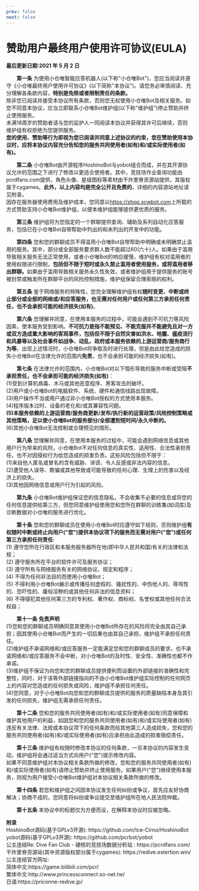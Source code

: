 ```yaml
---
prev: false
next: false
---
```

# 赞助用户最终用户使用许可协议(EULA)

<p><b>最后更新日期:2021 年 5 月 2 日</b></p>
<div style="text-indent:2em">
<p><b>第一条</b> 为使用小仓唯智能应答机器人(以下称"小仓唯Bot")，您应当阅读并遵守《小仓唯最终用户使用许可协议》(以下简称"本协议")。请您务必审慎阅读、充分理解各条款内容，<b>特别是免除或者限制责任的条款。</b></br>  除非您已阅读并接受本协议所有条款，否则您无权使用小仓唯Bot及相关服务。如您不同意本协议，应当立即联系小仓唯Bot维护组(以下称"维护组")停止赞助并终止使用服务。<br>未满18周岁的赞助者请与您的监护人一同阅读本协议并获得其许可后继续，否则维护组有权拒绝为您提供服务。<br><b>您的使用、赞助等行为即视为您已阅读并同意上述协议的约束，您在赞助使用本协议时，应将本协议内容充分告知您的服务共同使用者(如有)和/或实际使用者(如有)。</b></p>
<p><b>第二条</b> 小仓唯Bot由开源程序HoshinoBot与yobot组合而成，并在其开源协议允许的范围之下进行了修改以更适合使用者。其中，竞技场作业查询功能由pcrdfans.com提供，角色头像、星级图标等素材由干炸里脊资源站提供，其版权属于cygames。<b>此外，以上内容均是完全公开且免费的</b>，详细的内容源站地址请见附录。<br>因存在服务器使用费用及维护成本，您同意以<a href="https://shop.pcrbotlink.top">https://shop.xcwbot.com</a>上所载的方式赞助支持小仓唯Bot维护组，以便本维护组能够提供更优质的服务。</p>
<p><b>第三条</b> 维护组将为您指定的一个群聊提供查询、辅助及系列自动化应答服务，包括已在小仓唯Bot自带帮助中列出的和未列出的开发中的功能。</p>
<p><b>第四条</b> 您和您的群聊成员不得滥用小仓唯Bot自带帮助中明确或未明确禁止滥用的服务。其中，部分或全部服务要求群人数不能超过60(六十)人。如果由于滥用导致相关服务无法正常使用，或者小仓唯Bot的响应缓慢，维护组有权对滥用者的使用权限进行限制，<b>包括但不限于短时或永久禁止滥用者使用服务，或将滥用者移出群聊。</b>如果由于滥用导致相关服务永久性失效，或者维护组用于提供服务的账号被封禁或触发所在群聊平台的风险控制措施，维护组保留合理索赔的权利。</p>
<p><b>第五条</b> 鉴于网络服务的特殊性，您完全理解维护组有权<b>随时变更、中断或终止部分或全部的网络或/和应答服务，也无需对任何用户或任何第三方承担任何责任，也不会承担可能的经济损失(如有)</b>。</p>
<p><b>第六条</b> 您理解并同意，在使用本服务的过程中，可能会遇到不可抗力等风险因素，使本服务受到影响。<b>不可抗力是指不能预见、不能克服并不能避免且对一方或双方造成重大影响的客观事件，包括但不限于自然灾害如洪水、地震、瘟疫流行和风暴等以及社会事件如战争、动乱、政府或本服务依赖的上游运营商/服务商行为等</b>。出现上述情况时，小仓唯Bot将争取及时进行处理，但是由此给您造成的损失小仓唯Bot在法律允许的范围内<b>免责</b>，也不会承担可能的经济损失(如有)。</p>
<p><b>第七条</b> 在法律允许的范围内，小仓唯Bot对以下情形导致的服务中断或受阻<b>不承担责任，也不会承担可能的经济损失(如有)</b>：<br>(1)受到计算机病毒、木马或其他恶意程序、黑客攻击的破坏。<br>(2)用户或小仓唯Bot的电脑软件、系统、硬件和通信线路出现故障。<br>(3)用户操作不当或用户通过非小仓唯Bot授权的方式使用本服务。<br>(4)程序版本过时、设备的老化和/或其兼容性问题。<br><b>(5)本服务依赖的上游运营商/服务商更新/发布/执行新的运营政策/风险控制策略或其他策略，足以使小仓唯Bot的服务部分/全部遭到短时间/永久中断的。<br></b>(6)其他小仓唯Bot无法控制或合理预见的情形。</p>
<p><b>第八条</b> 您理解并同意，在使用本服务的过程中，可能会遇到网络信息或其他用户行为带来的风险，小仓唯Bot不对任何信息的真实性、适用性、合法性承担责任，也不对因侵权行为给您造成的损害负责。这些风险包括但不限于：<br>(1)来自他人匿名或冒名的含有威胁、诽谤、令人反感或非法内容的信息。<br>(2)遭受他人误导、欺骗或其他导致或可能导致的任何心理、生理上的伤害以及经济上的损失。<br>(3)其他因网络信息或用户行为引起的风险。</p>
<p><b>第九条</b> 小仓唯Bot维护组保证您的信息隐私，不会收集不必要的信息或将您的任何信息提供给第三方，但您同意维护组使用您和您所在群聊的训练集(如词库)及诊断数据对小仓唯的服务进行优化。</p>
<p><b>第十条</b> 您和您的群聊成员在使用小仓唯Bot时应遵守如下规则，否则维护组<b>有权随时中断或终止向用户("您")提供本协议项下的服务而无需对用户("您")或任何第三方承担任何责任</b>:<br>(1) 遵守您所在行政区和本服务服务器所在地(即中华人民共和国)有关的法律和法规；<br>(2) 遵守服务所在平台的软件许可及服务协议；<br>(3) 遵守所有与网络服务有关的网络协议、规定和程序；<br>(4) 不得为任何非法目的而使用小仓唯Bot；<br>(5) 不得利用小仓唯Bot展示或传播任何虚假的、骚扰性的、中伤他人的、辱骂性的、恐吓性的、庸俗淫秽的或其他任何非法的信息资料；<br>(6) 不得侵犯其他任何第三方的专利权、著作权、商标权、名誉权或其他任何合法权益；</p>
<p><b>第十一条</b> <b>免责声明</b><br>(1)您和您的群聊成员明确同意其使用小仓唯Bot所存在的风险将完全由其自己承担；因其使用小仓唯Bot而产生的一切后果也由其自己承担，维护组不承担任何责任。<br>(2)维护组不承诺网络和/或应答服务一定能满足您和您的群聊成员的要求，也不承诺网络和/或应答服务不会中断，对小仓唯Bot的及时性、安全性、准确性也都不作承诺。<br>(3)维护组不保证为向您和您的群聊成员提供便利而设置的外部链接的准确性和完整性，同时，对于该等外部链接指向的不由小仓唯Bot维护组实际控制的任何网页上的内容对您造成的任何损失或风险，维护组不承担任何责任。<br>(4)您同意，对于小仓唯Bot向您和您的群聊成员提供的服务的质量缺陷本身及其引发的任何损失，维护组无需承担任何责任。</p>
<p><b>第十二条</b> 您和您的服务共同使用者(如有)和/或实际使用者(如有)同意保障和维护其他用户的利益，如因您和您的服务共同使用者(如有)和/或实际使用者(如有)违反有关法律、法规或本协议项下的任何条款而给其他第三人造成损失，您和您的服务共同使用者(如有)和/或实际使用者(如有)应承担由此造成的损害赔偿责任。</p>
<p><b>第十三条</b> 维护组有权随时修改本协议的任何条款，一旦本协议的内容发生变动，维护组将会通过适当方式向用户("您")提示修改内容。<br>  如果不同意维护组对本协议相关条款所做的修改，您和您的服务共同使用者(如有)和/或实际使用者(如有)请停止赞助并终止使用服务。如果用户("您")继续使用本服务，则视为用户接受小仓唯Bot维护组对本协议相关条款所做的修改。</p>
<p><b>第十四条</b> 若您和维护组之间因本协议发生任何纠纷或争议，首先应友好协商解决；协商不成的，您同意将纠纷或争议提交至维护组所在地人民法院仲裁。</p>
<p><b>第十五条</b> 本协议中的标题仅为方便而设，在解释本协议时应被忽略。</p></div>
<p><b>附录</b><br>  HoshinoBot源码(基于GPLv3开源): https://github.com/Ice-Cirno/HoshinoBot<br>yobot源码(基于GPLv3开源): https://github.com/pcrbot/yobot<br>公主连结Re: Dive Fan Club - 硬核的竞技场数据分析站 : https://pcrdfans.com/<br>干炸里脊资源站(其中资源版权部分属于cygames): https://redive.estertion.win/<br>公主连结官方网址:<br>简体中文:https://game.bilibili.com/pcr/<br>繁体中文:http://www.princessconnect.so-net.tw/<br>日语:https://priconne-redive.jp/</p>